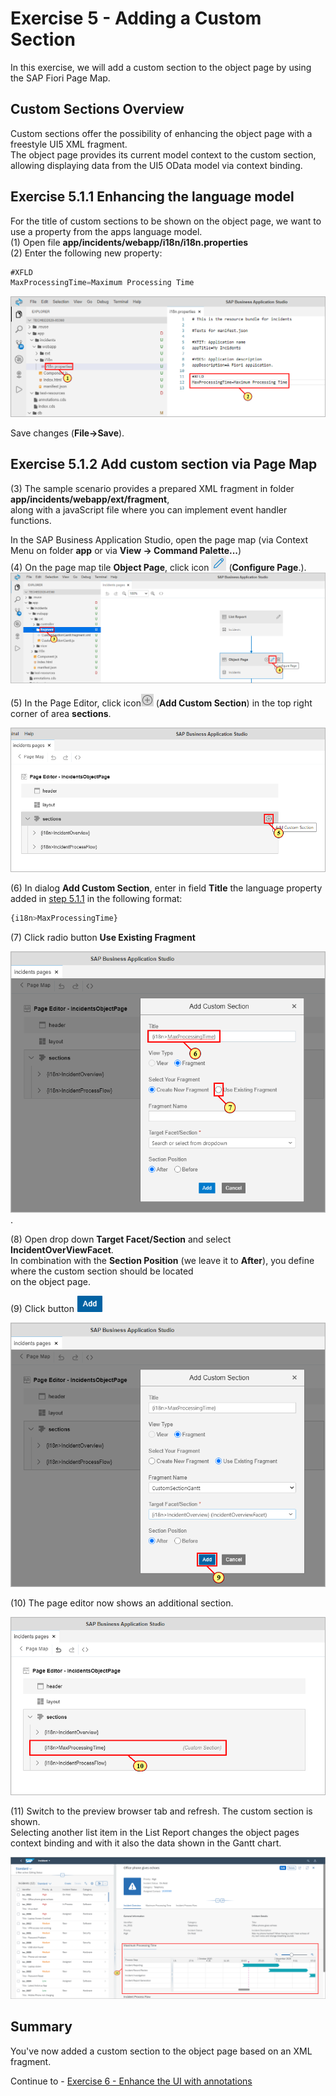 # Exercise 5 - Adding a Custom Section

In this exercise, we will add a custom section to the object page by using the SAP Fiori Page Map.

## Custom Sections Overview

Custom sections offer the possibility of enhancing the object page with a freestyle UI5 XML fragment.<br>
The object page provides its current model context to the custom section, allowing displaying data from the UI5 OData model via context binding.<br>

## Exercise 5.1.1 Enhancing the language model

For the title of custom sections to be shown on the object page, we want to use a property from the apps language model.<br>
(1) Open file **app/incidents/webapp/i18n/i18n.properties**<br>
(2) Enter the following new property:

```js
#XFLD
MaxProcessingTime=Maximum Processing Time
```

![](./images/image1.png)

Save changes (**File->Save**).

## Exercise 5.1.2 Add custom section via Page Map

(3) The sample scenario provides a prepared XML fragment in folder **app/incidents/webapp/ext/fragment**,<br>
along with a javaScript file where you can implement event handler functions.<br>

In the SAP Business Application Studio, open the page map (via Context Menu on folder **app** or via **View -> Command Palette...**)<br>
(4) On the page map tile **Object Page**, click icon ![](./images/image5.png) (**Configure Page**.).<br>
![](./images/image3.png)

(5) In the Page Editor, click icon![](./images/image7.png) (**Add Custom Section**) in the top right corner of area **sections**.

![](./images/image6.png)

(6) In dialog **Add Custom Section**, enter in field **Title** the language property added in [step 5.1.1](#exercise-511-enhancing-the-language-model) in the following format:

```js
{i18n>MaxProcessingTime}
```

(7) Click radio button **Use Existing Fragment**

![](./images/image8.png).

(8) Open drop down **Target Facet/Section** and select **IncidentOverViewFacet**.<br>
In combination with the **Section Position** (we leave it to **After**), you define where the custom section should be located<br>
on the object page.

(9) Click button ![](./images/image14.png)

![](./images/image13.png)

(10) The page editor now shows an additional section.

![](./images/image15.png)

(11) Switch to the preview browser tab and refresh. The custom section is shown.<br>
Selecting another list item in the List Report changes the object pages context binding and with it also the data shown in the Gantt chart.

![](./images/image16.png)

## Summary

You've now added a custom section to the object page based on an XML fragment.

Continue to - [Exercise 6 - Enhance the UI with annotations ](../ex6/README.md)
